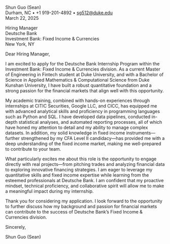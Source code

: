 Shun Guo (Sean)  
Durham, NC • +1 919-201-4892 • sg512@duke.edu  
March 22, 2025

Hiring Manager  
Deutsche Bank  
Investment Bank: Fixed Income & Currencies  
New York, NY  

Dear Hiring Manager,

I am excited to apply for the Deutsche Bank Internship Program within the Investment Bank: Fixed Income & Currencies division. As a current Master of Engineering in Fintech student at Duke University, and with a Bachelor of Science in Applied Mathematics & Computational Science from Duke Kunshan University, I have built a robust quantitative foundation and a strong passion for the financial markets that align well with this opportunity.

My academic training, combined with hands-on experiences through internships at CITIC Securities, Google LLC, and CICC, has equipped me with advanced analytical skills and proficiency in programming languages such as Python and SQL. I have developed data pipelines, conducted in-depth statistical analyses, and automated reporting processes, all of which have honed my attention to detail and my ability to manage complex datasets. In addition, my solid knowledge in fixed income instruments—further strengthened by my CFA Level II candidacy—has provided me with a deep understanding of the fixed income market, making me well-prepared to contribute to your team.

What particularly excites me about this role is the opportunity to engage directly with real projects—from pitching trades and analyzing financial data to exploring innovative financing strategies. I am eager to leverage my quantitative skills and fixed income expertise while learning from the esteemed professionals at Deutsche Bank. I am confident that my proactive mindset, technical proficiency, and collaborative spirit will allow me to make a meaningful impact during my internship.

Thank you for considering my application. I look forward to the opportunity to further discuss how my background and passion for financial markets can contribute to the success of Deutsche Bank’s Fixed Income & Currencies division.

Sincerely,

Shun Guo (Sean)